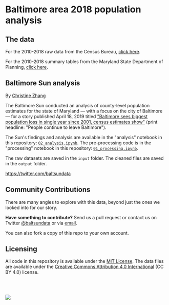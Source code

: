 # Baltimore area 2018 population analysis

## The data

For the 2010-2018 raw data from the Census Bureau, [click here](https://www.census.gov/data/tables/time-series/demo/popest/2010s-counties-total.html).

For the 2010-2018 summary tables from the Maryland State Department of Planning, [click here](https://planning.maryland.gov/MSDC/Pages/pop_estimate/popest_cnty.aspx).

## Baltimore Sun analysis

By [Christine Zhang](mailto:czhang@baltsun.com)

The Baltimore Sun conducted an analysis of county-level population estimates for the state of Maryland — with a focus on the city of Baltimore — for a story published April 18, 2019 titled ["Baltimore sees biggest population loss in single year since 2001, census estimates show"](https://www.baltimoresun.com/news/maryland/baltimore-city/bs-md-census-estimate-population-20190416-story.html) (print headline: "People continue to leave Baltimore").

The Sun's findings and analysis are available in the "analysis" notebook in this repository: [`02_analysis.ipynb`](https://nbviewer.jupyter.org/github/baltimore-sun-data/population-estimates-analysis-18/blob/master/02_analysis.ipynb). The pre-processing code is in the "processing" notebook in this repository: [`01_processing.ipynb`](https://nbviewer.jupyter.org/github/baltimore-sun-data/population-estimates-analysis-18/blob/master/01_processing.ipynb). 

The raw datasets are saved in the `input` folder.  The cleaned files are saved in the `output` folder.

https://twitter.com/baltsundata

## Community Contributions

There are many angles to explore with this data, beyond just the ones we looked into for our story. 

**Have something to contribute?** Send us a pull request or contact us on Twitter [@baltsundata](https://twitter.com/baltsundata) or via [email](mailto:czhang@baltsun.com).

You can also fork a copy of this repo to your own account.

## Licensing

All code in this repository is available under the [MIT License](https://opensource.org/licenses/MIT). The data files are available under the [Creative Commons Attribution 4.0 International](https://creativecommons.org/licenses/by/4.0/) (CC BY 4.0) license.

<br><br>

![](output/page.png)